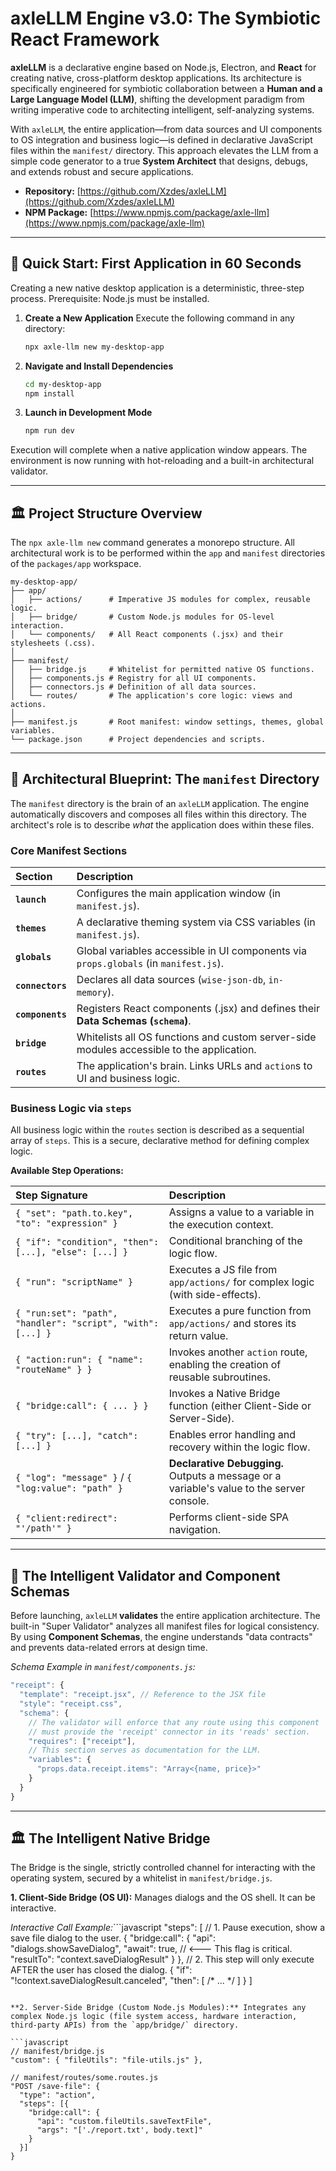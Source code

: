 # axleLLM Engine v3.0: The Symbiotic React Framework

**axleLLM** is a declarative engine based on Node.js, Electron, and **React** for creating native, cross-platform desktop applications. Its architecture is specifically engineered for symbiotic collaboration between a **Human and a Large Language Model (LLM)**, shifting the development paradigm from writing imperative code to architecting intelligent, self-analyzing systems.

With `axleLLM`, the entire application—from data sources and UI components to OS integration and business logic—is defined in declarative JavaScript files within the `manifest/` directory. This approach elevates the LLM from a simple code generator to a true **System Architect** that designs, debugs, and extends robust and secure applications.

*   **Repository:** [https://github.com/Xzdes/axleLLM](https://github.com/Xzdes/axleLLM)
*   **NPM Package:** [https://www.npmjs.com/package/axle-llm](https://www.npmjs.com/package/axle-llm)

---

## 🚀 Quick Start: First Application in 60 Seconds

Creating a new native desktop application is a deterministic, three-step process. Prerequisite: Node.js must be installed.

1.  **Create a New Application**
    Execute the following command in any directory:
    ```bash
    npx axle-llm new my-desktop-app
    ```

2.  **Navigate and Install Dependencies**
    ```bash
    cd my-desktop-app
    npm install
    ```

3.  **Launch in Development Mode**
    ```bash
    npm run dev
    ```
Execution will complete when a native application window appears. The environment is now running with hot-reloading and a built-in architectural validator.

---

## 🏛️ Project Structure Overview

The `npx axle-llm new` command generates a monorepo structure. All architectural work is to be performed within the `app` and `manifest` directories of the `packages/app` workspace.

```
my-desktop-app/
├── app/
│   ├── actions/      # Imperative JS modules for complex, reusable logic.
│   ├── bridge/       # Custom Node.js modules for OS-level interaction.
│   └── components/   # All React components (.jsx) and their stylesheets (.css).
│
├── manifest/
│   ├── bridge.js     # Whitelist for permitted native OS functions.
│   ├── components.js # Registry for all UI components.
│   ├── connectors.js # Definition of all data sources.
│   └── routes/       # The application's core logic: views and actions.
│
├── manifest.js       # Root manifest: window settings, themes, global variables.
└── package.json      # Project dependencies and scripts.
```

---

## 📖 Architectural Blueprint: The `manifest` Directory

The `manifest` directory is the brain of an `axleLLM` application. The engine automatically discovers and composes all files within this directory. The architect's role is to describe *what* the application does within these files.

### Core Manifest Sections

| Section      | Description                                                                 |
| :----------- | :-------------------------------------------------------------------------- |
| **`launch`**   | Configures the main application window (in `manifest.js`).                  |
| **`themes`**   | A declarative theming system via CSS variables (in `manifest.js`).          |
| **`globals`**  | Global variables accessible in UI components via `props.globals` (in `manifest.js`). |
| **`connectors`** | Declares all data sources (`wise-json-db`, `in-memory`).                    |
| **`components`** | Registers React components (.jsx) and defines their **Data Schemas (`schema`)**. |
| **`bridge`**   | Whitelists all OS functions and custom server-side modules accessible to the application. |
| **`routes`**   | The application's brain. Links URLs and `action`s to UI and business logic. |

### Business Logic via `steps`

All business logic within the `routes` section is described as a sequential array of `steps`. This is a secure, declarative method for defining complex logic.

**Available Step Operations:**

| Step Signature                                           | Description                                                                              |
| :------------------------------------------------------- | :--------------------------------------------------------------------------------------- |
| `{ "set": "path.to.key", "to": "expression" }`             | Assigns a value to a variable in the execution context.                                  |
| `{ "if": "condition", "then": [...], "else": [...] }`      | Conditional branching of the logic flow.                                                 |
| `{ "run": "scriptName" }`                                 | Executes a JS file from `app/actions/` for complex logic (with side-effects).            |
| `{ "run:set": "path", "handler": "script", "with": [...] }` | Executes a pure function from `app/actions/` and stores its return value.                |
| `{ "action:run": { "name": "routeName" } }`                 | Invokes another `action` route, enabling the creation of reusable subroutines.         |
| `{ "bridge:call": { ... } }`                               | Invokes a Native Bridge function (either Client-Side or Server-Side).                    |
| `{ "try": [...], "catch": [...] }`                          | Enables error handling and recovery within the logic flow.                               |
| `{ "log": "message" }` / `{ "log:value": "path" }`          | **Declarative Debugging.** Outputs a message or a variable's value to the server console. |
| `{ "client:redirect": "'/path'" }`                         | Performs client-side SPA navigation.                                                     |

---

## 🔬 The Intelligent Validator and Component Schemas

Before launching, `axleLLM` **validates** the entire application architecture. The built-in "Super Validator" analyzes all manifest files for logical consistency. By using **Component Schemas**, the engine understands "data contracts" and prevents data-related errors at design time.

*Schema Example in `manifest/components.js`:*
```javascript
"receipt": { 
  "template": "receipt.jsx", // Reference to the JSX file
  "style": "receipt.css",
  "schema": {
    // The validator will enforce that any route using this component
    // must provide the 'receipt' connector in its 'reads' section.
    "requires": ["receipt"],
    // This section serves as documentation for the LLM.
    "variables": {
      "props.data.receipt.items": "Array<{name, price}>"
    }
  }
}
```

---

## 🏛️ The Intelligent Native Bridge

The Bridge is the single, strictly controlled channel for interacting with the operating system, secured by a whitelist in `manifest/bridge.js`.

**1. Client-Side Bridge (OS UI):** Manages dialogs and the OS shell. It can be interactive.

*Interactive Call Example:*```javascript
"steps": [
  // 1. Pause execution, show a save file dialog to the user.
  {
    "bridge:call": {
      "api": "dialogs.showSaveDialog",
      "await": true, // <--- This flag is critical.
      "resultTo": "context.saveDialogResult"
    }
  },
  // 2. This step will only execute AFTER the user has closed the dialog.
  { "if": "!context.saveDialogResult.canceled", "then": [ /* ... */ ] }
]
```

**2. Server-Side Bridge (Custom Node.js Modules):** Integrates any complex Node.js logic (file system access, hardware interaction, third-party APIs) from the `app/bridge/` directory.

```javascript
// manifest/bridge.js
"custom": { "fileUtils": "file-utils.js" },

// manifest/routes/some.routes.js
"POST /save-file": {
  "type": "action",
  "steps": [{
    "bridge:call": {
      "api": "custom.fileUtils.saveTextFile",
      "args": "['./report.txt', body.text]"
    }
  }]
}
